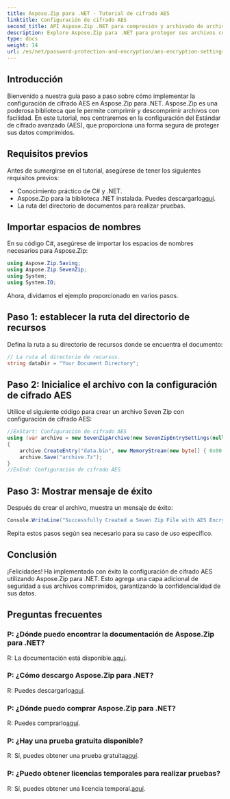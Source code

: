 ```yaml
---
title: Aspose.Zip para .NET - Tutorial de cifrado AES
linktitle: Configuración de cifrado AES
second_title: API Aspose.Zip .NET para compresión y archivado de archivos
description: Explore Aspose.Zip para .NET para proteger sus archivos comprimidos con cifrado AES. Descárguelo ahora para una protección de datos eficiente.
type: docs
weight: 14
url: /es/net/password-protection-and-encryption/aes-encryption-settings/
---
```


## Introducción

Bienvenido a nuestra guía paso a paso sobre cómo implementar la configuración de cifrado AES en Aspose.Zip para .NET. Aspose.Zip es una poderosa biblioteca que le permite comprimir y descomprimir archivos con facilidad. En este tutorial, nos centraremos en la configuración del Estándar de cifrado avanzado (AES), que proporciona una forma segura de proteger sus datos comprimidos.

## Requisitos previos

Antes de sumergirse en el tutorial, asegúrese de tener los siguientes requisitos previos:

- Conocimiento práctico de C# y .NET.
-  Aspose.Zip para la biblioteca .NET instalada. Puedes descargarlo[aquí](https://releases.aspose.com/zip/net/).
- La ruta del directorio de documentos para realizar pruebas.

## Importar espacios de nombres

En su código C#, asegúrese de importar los espacios de nombres necesarios para Aspose.Zip:

```csharp
using Aspose.Zip.Saving;
using Aspose.Zip.SevenZip;
using System;
using System.IO;
```

Ahora, dividamos el ejemplo proporcionado en varios pasos.

## Paso 1: establecer la ruta del directorio de recursos

Defina la ruta a su directorio de recursos donde se encuentra el documento:

```csharp
// La ruta al directorio de recursos.
string dataDir = "Your Document Directory";
```

## Paso 2: Inicialice el archivo con la configuración de cifrado AES

Utilice el siguiente código para crear un archivo Seven Zip con configuración de cifrado AES:

```csharp
//ExStart: Configuración de cifrado AES
using (var archive = new SevenZipArchive(new SevenZipEntrySettings(null, new SevenZipAESEncryptionSettings("p@s$"))))
{
    archive.CreateEntry("data.bin", new MemoryStream(new byte[] { 0x00, 0xFF }));
    archive.Save("archive.7z");
}
//ExEnd: Configuración de cifrado AES
```

## Paso 3: Mostrar mensaje de éxito

Después de crear el archivo, muestra un mensaje de éxito:

```csharp
Console.WriteLine("Successfully Created a Seven Zip File with AES Encryption Settings");
```

Repita estos pasos según sea necesario para su caso de uso específico.

## Conclusión

¡Felicidades! Ha implementado con éxito la configuración de cifrado AES utilizando Aspose.Zip para .NET. Esto agrega una capa adicional de seguridad a sus archivos comprimidos, garantizando la confidencialidad de sus datos.

## Preguntas frecuentes

### P: ¿Dónde puedo encontrar la documentación de Aspose.Zip para .NET?
 R: La documentación está disponible.[aquí](https://reference.aspose.com/zip/net/).

### P: ¿Cómo descargo Aspose.Zip para .NET?
 R: Puedes descargarlo[aquí](https://releases.aspose.com/zip/net/).

### P: ¿Dónde puedo comprar Aspose.Zip para .NET?
 R: Puedes comprarlo[aquí](https://purchase.aspose.com/buy).

### P: ¿Hay una prueba gratuita disponible?
 R: Sí, puedes obtener una prueba gratuita[aquí](https://releases.aspose.com/).

### P: ¿Puedo obtener licencias temporales para realizar pruebas?
 R: Sí, puedes obtener una licencia temporal.[aquí](https://purchase.aspose.com/temporary-license/).

